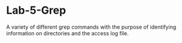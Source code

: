 # Lab-5-Grep
A variety of different grep commands with the purpose of identifying information on directories and the access log file. 
